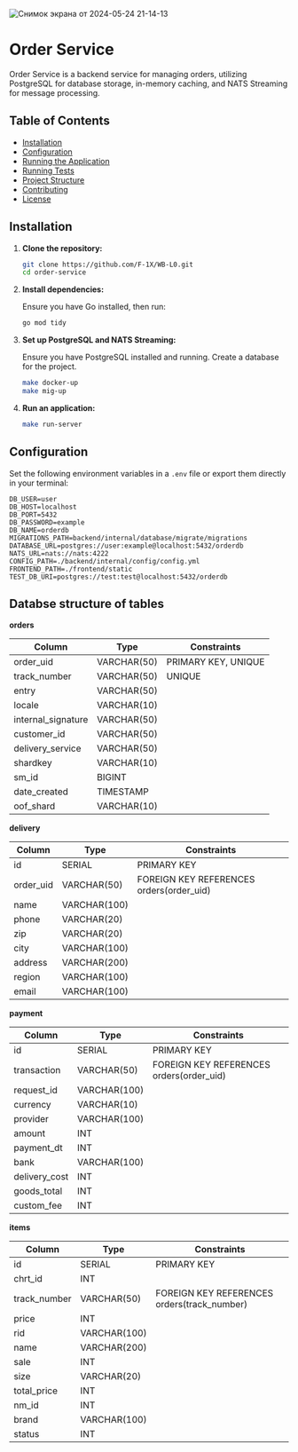 
![Снимок экрана от 2024-05-24 21-14-13](https://github.com/F-1X/WB-L0/assets/73891028/1bc8a8a5-aa0a-4417-b121-ff552d84974b)

# Order Service

Order Service is a backend service for managing orders, utilizing PostgreSQL for database storage, in-memory caching, and NATS Streaming for message processing.

## Table of Contents

- [Installation](#installation)
- [Configuration](#configuration)
- [Running the Application](#running-the-application)
- [Running Tests](#running-tests)
- [Project Structure](#project-structure)
- [Contributing](#contributing)
- [License](#license)

## Installation

1. **Clone the repository:**

    ```sh
    git clone https://github.com/F-1X/WB-L0.git
    cd order-service
    ```

2. **Install dependencies:**

    Ensure you have Go installed, then run:

    ```sh
    go mod tidy
    ```

3. **Set up PostgreSQL and NATS Streaming:**

    Ensure you have PostgreSQL installed and running. Create a database for the project.
    ```sh
    make docker-up
    make mig-up
    ```

    

4. **Run an application:**

     ```sh
    make run-server
    ```

## Configuration

Set the following environment variables in a `.env` file or export them directly in your terminal:

```env
DB_USER=user
DB_HOST=localhost
DB_PORT=5432
DB_PASSWORD=example
DB_NAME=orderdb
MIGRATIONS_PATH=backend/internal/database/migrate/migrations
DATABASE_URL=postgres://user:example@localhost:5432/orderdb
NATS_URL=nats://nats:4222
CONFIG_PATH=./backend/internal/config/config.yml
FRONTEND_PATH=./frontend/static
TEST_DB_URI=postgres://test:test@localhost:5432/orderdb
```
## Databse structure of tables
**orders**

| Column              | Type           | Constraints         |
|---------------------|----------------|---------------------|
| order_uid           | VARCHAR(50)    | PRIMARY KEY, UNIQUE |
| track_number        | VARCHAR(50)    | UNIQUE              |
| entry               | VARCHAR(50)    |                     |
| locale              | VARCHAR(10)    |                     |
| internal_signature  | VARCHAR(50)    |                     |
| customer_id         | VARCHAR(50)    |                     |
| delivery_service    | VARCHAR(50)    |                     |
| shardkey            | VARCHAR(10)    |                     |
| sm_id               | BIGINT         |                     |
| date_created        | TIMESTAMP      |                     |
| oof_shard           | VARCHAR(10)    |                     |

**delivery**

| Column      | Type           | Constraints                                |
|-------------|----------------|--------------------------------------------|
| id          | SERIAL         | PRIMARY KEY                                |
| order_uid   | VARCHAR(50)    | FOREIGN KEY REFERENCES orders(order_uid)   |
| name        | VARCHAR(100)   |                                            |
| phone       | VARCHAR(20)    |                                            |
| zip         | VARCHAR(20)    |                                            |
| city        | VARCHAR(100)   |                                            |
| address     | VARCHAR(200)   |                                            |
| region      | VARCHAR(100)   |                                            |
| email       | VARCHAR(100)   |                                            |

**payment**

| Column        | Type           | Constraints                                |
|---------------|----------------|--------------------------------------------|
| id            | SERIAL         | PRIMARY KEY                                |
| transaction   | VARCHAR(50)    | FOREIGN KEY REFERENCES orders(order_uid)   |
| request_id    | VARCHAR(100)   |                                            |
| currency      | VARCHAR(10)    |                                            |
| provider      | VARCHAR(100)   |                                            |
| amount        | INT            |                                            |
| payment_dt    | INT            |                                            |
| bank          | VARCHAR(100)   |                                            |
| delivery_cost | INT            |                                            |
| goods_total   | INT            |                                            |
| custom_fee    | INT            |                                            |

**items**

| Column       | Type           | Constraints                                    |
|--------------|----------------|------------------------------------------------|
| id           | SERIAL         | PRIMARY KEY                                    |
| chrt_id      | INT            |                                                |
| track_number | VARCHAR(50)    | FOREIGN KEY REFERENCES orders(track_number)    |
| price        | INT            |                                                |
| rid          | VARCHAR(100)   |                                                |
| name         | VARCHAR(200)   |                                                |
| sale         | INT            |                                                |
| size         | VARCHAR(20)    |                                                |
| total_price  | INT            |                                                |
| nm_id        | INT            |                                                |
| brand        | VARCHAR(100)   |                                                |
| status       | INT            |                                                |
